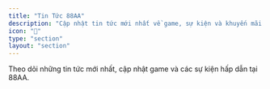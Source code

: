 ```yaml
---
title: "Tin Tức 88AA"
description: "Cập nhật tin tức mới nhất về game, sự kiện và khuyến mãi tại 88AA"
icon: "📰"
type: "section"
layout: "section"
---
```


Theo dõi những tin tức mới nhất, cập nhật game và các sự kiện hấp dẫn tại 88AA.